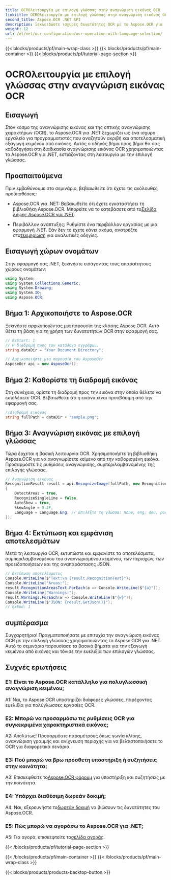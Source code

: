 ```yaml
---
title: OCROλειτουργία με επιλογή γλώσσας στην αναγνώριση εικόνας OCR
linktitle: OCROλειτουργία με επιλογή γλώσσας στην αναγνώριση εικόνας OCR
second_title: Aspose.OCR .NET API
description: Ξεκλειδώστε ισχυρές δυνατότητες OCR με το Aspose.OCR για .NET. Εξαγωγή κειμένου από εικόνες απρόσκοπτα.
weight: 12
url: /el/net/ocr-configuration/ocr-operation-with-language-selection/
---
```


{{< blocks/products/pf/main-wrap-class >}}
{{< blocks/products/pf/main-container >}}
{{< blocks/products/pf/tutorial-page-section >}}

# OCROλειτουργία με επιλογή γλώσσας στην αναγνώριση εικόνας OCR

## Εισαγωγή

Στον κόσμο της αναγνώρισης εικόνας και της οπτικής αναγνώρισης χαρακτήρων (OCR), το Aspose.OCR για .NET ξεχωρίζει ως ένα ισχυρό εργαλείο για προγραμματιστές που αναζητούν ακριβή και αποτελεσματική εξαγωγή κειμένου από εικόνες. Αυτός ο οδηγός βήμα προς βήμα θα σας καθοδηγήσει στη διαδικασία αναγνώρισης εικόνας OCR χρησιμοποιώντας το Aspose.OCR για .NET, εστιάζοντας στη λειτουργία με την επιλογή γλώσσας.

## Προαπαιτούμενα

Πριν εμβαθύνουμε στο σεμινάριο, βεβαιωθείτε ότι έχετε τις ακόλουθες προϋποθέσεις:

-  Aspose.OCR για .NET: Βεβαιωθείτε ότι έχετε εγκαταστήσει τη βιβλιοθήκη Aspose.OCR. Μπορείτε να το κατεβάσετε από το[Σελίδα λήψης Aspose.OCR για .NET](https://releases.aspose.com/ocr/net/).

- Περιβάλλον ανάπτυξης: Ρυθμίστε ένα περιβάλλον εργασίας με μια εφαρμογή .NET. Εάν δεν το έχετε κάνει ακόμα, ανατρέξτε στο[τεκμηρίωση](https://reference.aspose.com/ocr/net/) για αναλυτικές οδηγίες.

## Εισαγωγή χώρων ονομάτων

Στην εφαρμογή σας .NET, ξεκινήστε εισάγοντας τους απαραίτητους χώρους ονομάτων:

```csharp
using System;
using System.Collections.Generic;
using System.Drawing;
using System.IO;
using Aspose.OCR;
```

## Βήμα 1: Αρχικοποιήστε το Aspose.OCR

Ξεκινήστε αρχικοποιώντας μια παρουσία της κλάσης Aspose.OCR. Αυτό θέτει τη βάση για τη χρήση των δυνατοτήτων OCR στην εφαρμογή σας.

```csharp
// ExStart: 1
// Η διαδρομή προς τον κατάλογο εγγράφων.
string dataDir = "Your Document Directory";

// Αρχικοποιήστε μια παρουσία του AsposeOcr
AsposeOcr api = new AsposeOcr();
```

## Βήμα 2: Καθορίστε τη διαδρομή εικόνας

Στη συνέχεια, ορίστε τη διαδρομή προς την εικόνα στην οποία θέλετε να εκτελέσετε OCR. Βεβαιωθείτε ότι η εικόνα είναι προσβάσιμη από την εφαρμογή σας.

```csharp
//Διαδρομή εικόνας
string fullPath = dataDir + "sample.png";
```

## Βήμα 3: Αναγνώριση εικόνας με επιλογή γλώσσας

Τώρα έρχεται η βασική λειτουργία OCR. Χρησιμοποιήστε τη βιβλιοθήκη Aspose.OCR για να αναγνωρίσετε κείμενο από την καθορισμένη εικόνα. Προσαρμόστε τις ρυθμίσεις αναγνώρισης, συμπεριλαμβανομένης της επιλογής γλώσσας.

```csharp
// Αναγνώριση εικόνας
RecognitionResult result = api.RecognizeImage(fullPath, new RecognitionSettings
{
    DetectAreas = true,
    RecognizeSingleLine = false,
    AutoSkew = true,
    SkewAngle = 0.2F,
    Language = Language.Eng, // Επιλέξτε τη γλώσσα: none, eng, deu, por, spa, fra, ita, cze, dan, dum, est, fin, lav, lit, nor, pol, rum, srp_hrv, slk, slv, swe, chi
});
```

## Βήμα 4: Εκτύπωση και εμφάνιση αποτελεσμάτων

Μετά τη λειτουργία OCR, εκτυπώστε και εμφανίστε τα αποτελέσματα, συμπεριλαμβανομένου του αναγνωρισμένου κειμένου, των περιοχών, των προειδοποιήσεων και της αναπαράστασης JSON.

```csharp
// Εκτύπωση αποτελέσματος
Console.WriteLine($"Text:\n {result.RecognitionText}");
Console.WriteLine("Areas:");
result.RecognitionAreasText.ForEach(a => Console.WriteLine($"{a}"));
Console.WriteLine("Warnings:");
result.Warnings.ForEach(w => Console.WriteLine($"{w}"));
Console.WriteLine($"JSON: {result.GetJson()}");
// ExEnd: 1
```

## συμπέρασμα

Συγχαρητήρια! Πραγματοποιήσατε με επιτυχία την αναγνώριση εικόνας OCR με την επιλογή γλώσσας χρησιμοποιώντας το Aspose.OCR για .NET. Αυτό το σεμινάριο παρουσίασε τα βασικά βήματα για την εξαγωγή κειμένου από εικόνες και τόνισε την ευελιξία των επιλογών γλώσσας.

## Συχνές ερωτήσεις

### Ε1: Είναι το Aspose.OCR κατάλληλο για πολυγλωσσική αναγνώριση κειμένου;

A1: Ναι, το Aspose.OCR υποστηρίζει διάφορες γλώσσες, παρέχοντας ευελιξία για πολύγλωσσες εργασίες OCR.

### Ε2: Μπορώ να προσαρμόσω τις ρυθμίσεις OCR για συγκεκριμένα χαρακτηριστικά εικόνας;

Α2: Απολύτως! Προσαρμόστε παραμέτρους όπως γωνία κλίσης, αναγνώριση γραμμής και ανίχνευση περιοχής για να βελτιστοποιήσετε το OCR για διαφορετικά σενάρια.

### Ε3: Πού μπορώ να βρω πρόσθετη υποστήριξη ή συζητήσεις στην κοινότητα;

 A3: Επισκεφθείτε το[Aspose.OCR φόρουμ](https://forum.aspose.com/c/ocr/16) για υποστήριξη και συζητήσεις με την κοινότητα.

### Ε4: Υπάρχει διαθέσιμη δωρεάν δοκιμή;

 A4: Ναι, εξερευνήστε το[δωρεάν δοκιμή](https://releases.aspose.com/) να βιώσουν τις δυνατότητες του Aspose.OCR.

### Ε5: Πώς μπορώ να αγοράσω το Aspose.OCR για .NET;

 A5: Για αγορά, επισκεφτείτε το[σελίδα αγοράς](https://purchase.aspose.com/buy).

{{< /blocks/products/pf/tutorial-page-section >}}

{{< /blocks/products/pf/main-container >}}
{{< /blocks/products/pf/main-wrap-class >}}

{{< blocks/products/products-backtop-button >}}
